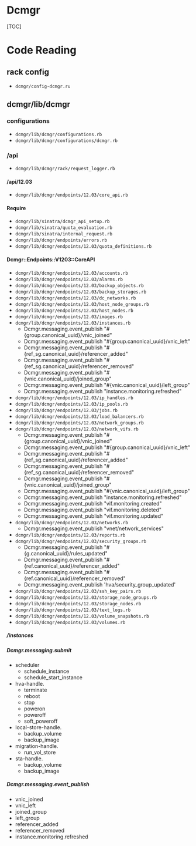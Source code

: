 # Dcmgr

[TOC]

# Code Reading

## rack config

+ `dcmgr/config-dcmgr.ru`

## dcmgr/lib/dcmgr

### configurations

+ `dcmgr/lib/dcmgr/configurations.rb`
+ `dcmgr/lib/dcmgr/configurations/dcmgr.rb`

### /api

+ `dcmgr/lib/dcmgr/rack/request_logger.rb`

#### /api/12.03

+ `dcmgr/lib/dcmgr/endpoints/12.03/core_api.rb`

#### Require

+ `dcmgr/lib/sinatra/dcmgr_api_setup.rb`
+ `dcmgr/lib/sinatra/quota_evaluation.rb`
+ `dcmgr/lib/sinatra/internal_request.rb`
+ `dcmgr/lib/dcmgr/endpoints/errors.rb`
+ `dcmgr/lib/dcmgr/endpoints/12.03/quota_definitions.rb`

#### Dcmgr::Endpoints::V1203::CoreAPI

+ `dcmgr/lib/dcmgr/endpoints/12.03/accounts.rb`
+ `dcmgr/lib/dcmgr/endpoints/12.03/alarms.rb`
+ `dcmgr/lib/dcmgr/endpoints/12.03/backup_objects.rb`
+ `dcmgr/lib/dcmgr/endpoints/12.03/backup_storages.rb`
+ `dcmgr/lib/dcmgr/endpoints/12.03/dc_networks.rb`
+ `dcmgr/lib/dcmgr/endpoints/12.03/host_node_groups.rb`
+ `dcmgr/lib/dcmgr/endpoints/12.03/host_nodes.rb`
+ `dcmgr/lib/dcmgr/endpoints/12.03/images.rb`
+ `dcmgr/lib/dcmgr/endpoints/12.03/instances.rb`
   + Dcmgr.messaging.event_publish "#{group.canonical_uuid}/vnic_joined"
   + Dcmgr.messaging.event_publish "#{group.canonical_uuid}/vnic_left"
   + Dcmgr.messaging.event_publish "#{ref_sg.canonical_uuid}/referencer_added"
   + Dcmgr.messaging.event_publish "#{ref_sg.canonical_uuid}/referencer_removed"
   + Dcmgr.messaging.event_publish "#{vnic.canonical_uuid}/joined_group"
   + Dcmgr.messaging.event_publish "#{vnic.canonical_uuid}/left_group"
   + Dcmgr.messaging.event_publish "instance.monitoring.refreshed"
+ `dcmgr/lib/dcmgr/endpoints/12.03/ip_handles.rb`
+ `dcmgr/lib/dcmgr/endpoints/12.03/ip_pools.rb`
+ `dcmgr/lib/dcmgr/endpoints/12.03/jobs.rb`
+ `dcmgr/lib/dcmgr/endpoints/12.03/load_balancers.rb`
+ `dcmgr/lib/dcmgr/endpoints/12.03/network_groups.rb`
+ `dcmgr/lib/dcmgr/endpoints/12.03/network_vifs.rb`
   + Dcmgr.messaging.event_publish "#{group.canonical_uuid}/vnic_joined"
   + Dcmgr.messaging.event_publish "#{group.canonical_uuid}/vnic_left"
   + Dcmgr.messaging.event_publish "#{ref_sg.canonical_uuid}/referencer_added"
   + Dcmgr.messaging.event_publish "#{ref_sg.canonical_uuid}/referencer_removed"
   + Dcmgr.messaging.event_publish "#{vnic.canonical_uuid}/joined_group"
   + Dcmgr.messaging.event_publish "#{vnic.canonical_uuid}/left_group"
   + Dcmgr.messaging.event_publish "instance.monitoring.refreshed"
   + Dcmgr.messaging.event_publish "vif.monitoring.created"
   + Dcmgr.messaging.event_publish "vif.monitoring.deleted"
   + Dcmgr.messaging.event_publish "vif.monitoring.updated"
+ `dcmgr/lib/dcmgr/endpoints/12.03/networks.rb`
   + Dcmgr.messaging.event_publish "vnet/network_services"
+ `dcmgr/lib/dcmgr/endpoints/12.03/reports.rb`
+ `dcmgr/lib/dcmgr/endpoints/12.03/security_groups.rb`
   + Dcmgr.messaging.event_publish "#{g.canonical_uuid}/rules_updated"
   + Dcmgr.messaging.event_publish "#{ref.canonical_uuid}/referencer_added"
   + Dcmgr.messaging.event_publish "#{ref.canonical_uuid}/referencer_removed"
   + Dcmgr.messaging.event_publish 'hva/security_group_updated'
+ `dcmgr/lib/dcmgr/endpoints/12.03/ssh_key_pairs.rb`
+ `dcmgr/lib/dcmgr/endpoints/12.03/storage_node_groups.rb`
+ `dcmgr/lib/dcmgr/endpoints/12.03/storage_nodes.rb`
+ `dcmgr/lib/dcmgr/endpoints/12.03/text_logs.rb`
+ `dcmgr/lib/dcmgr/endpoints/12.03/volume_snapshots.rb`
+ `dcmgr/lib/dcmgr/endpoints/12.03/volumes.rb`

##### /instances

##### Dcmgr.messaging.submit

+ scheduler
   + schedule_instance
   + schedule_start_instance
+ hva-handle.
   + terminate
   + reboot
   + stop
   + poweron
   + poweroff
   + soft_poweroff
+ local-store-handle.
   + backup_volume
   + backup_image
+ migration-handle.
   + run_vol_store
+ sta-handle.
   + backup_volume
   + backup_image

##### Dcmgr.messaging.event_publish

+ vnic_joined
+ vnic_left
+ joined_group
+ left_group
+ referencer_added
+ referencer_removed
+ instance.monitoring.refreshed
